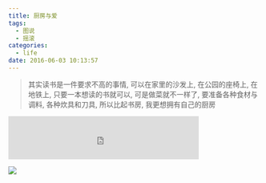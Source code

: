 ```yaml
---
title: 厨房与爱
tags:
  - 图说
  - 摇滚
categories:
  - life
date: 2016-06-03 10:13:57
---
```


> 其实读书是一件要求不高的事情, 可以在家里的沙发上, 在公园的座椅上, 在地铁上, 只要一本想读的书就可以, 可是做菜就不一样了, 要准备各种食材与调料, 各种炊具和刀具, 所以比起书房, 我更想拥有自己的厨房

<!--more-->

<iframe frameborder="no" border="0" marginwidth="0" marginheight="0" width=380 height=86 src="http://music.163.com/outchain/player?type=2&id=386829&auto=0&height=66"></iframe>


![](/img/厨房与爱/万青.jpg)
  


